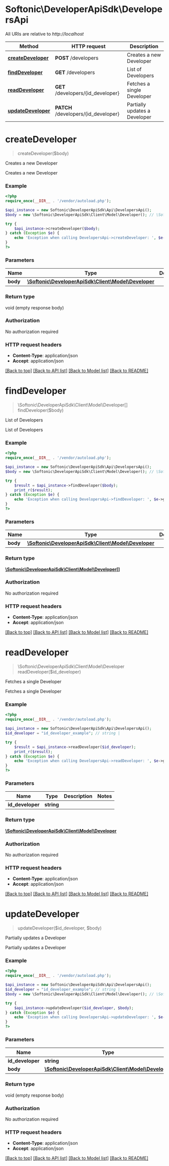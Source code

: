 # Softonic\DeveloperApiSdk\DevelopersApi

All URIs are relative to *http://localhost*

Method | HTTP request | Description
------------- | ------------- | -------------
[**createDeveloper**](DevelopersApi.md#createDeveloper) | **POST** /developers | Creates a new Developer
[**findDeveloper**](DevelopersApi.md#findDeveloper) | **GET** /developers | List of Developers
[**readDeveloper**](DevelopersApi.md#readDeveloper) | **GET** /developers/{id_developer} | Fetches a single Developer
[**updateDeveloper**](DevelopersApi.md#updateDeveloper) | **PATCH** /developers/{id_developer} | Partially updates a Developer


# **createDeveloper**
> createDeveloper($body)

Creates a new Developer

Creates a new Developer

### Example
```php
<?php
require_once(__DIR__ . '/vendor/autoload.php');

$api_instance = new Softonic\DeveloperApiSdk\Api\DevelopersApi();
$body = new \Softonic\DeveloperApiSdk\Client\Model\Developer(); // \Softonic\DeveloperApiSdk\Client\Model\Developer | 

try {
    $api_instance->createDeveloper($body);
} catch (Exception $e) {
    echo 'Exception when calling DevelopersApi->createDeveloper: ', $e->getMessage(), PHP_EOL;
}
?>
```

### Parameters

Name | Type | Description  | Notes
------------- | ------------- | ------------- | -------------
 **body** | [**\Softonic\DeveloperApiSdk\Client\Model\Developer**](../Model/\Softonic\DeveloperApiSdk\Client\Model\Developer.md)|  | [optional]

### Return type

void (empty response body)

### Authorization

No authorization required

### HTTP request headers

 - **Content-Type**: application/json
 - **Accept**: application/json

[[Back to top]](#) [[Back to API list]](../../README.md#documentation-for-api-endpoints) [[Back to Model list]](../../README.md#documentation-for-models) [[Back to README]](../../README.md)

# **findDeveloper**
> \Softonic\DeveloperApiSdk\Client\Model\Developer[] findDeveloper($body)

List of Developers

List of Developers

### Example
```php
<?php
require_once(__DIR__ . '/vendor/autoload.php');

$api_instance = new Softonic\DeveloperApiSdk\Api\DevelopersApi();
$body = new \Softonic\DeveloperApiSdk\Client\Model\Developer(); // \Softonic\DeveloperApiSdk\Client\Model\Developer | 

try {
    $result = $api_instance->findDeveloper($body);
    print_r($result);
} catch (Exception $e) {
    echo 'Exception when calling DevelopersApi->findDeveloper: ', $e->getMessage(), PHP_EOL;
}
?>
```

### Parameters

Name | Type | Description  | Notes
------------- | ------------- | ------------- | -------------
 **body** | [**\Softonic\DeveloperApiSdk\Client\Model\Developer**](../Model/\Softonic\DeveloperApiSdk\Client\Model\Developer.md)|  | [optional]

### Return type

[**\Softonic\DeveloperApiSdk\Client\Model\Developer[]**](../Model/Developer.md)

### Authorization

No authorization required

### HTTP request headers

 - **Content-Type**: application/json
 - **Accept**: application/json

[[Back to top]](#) [[Back to API list]](../../README.md#documentation-for-api-endpoints) [[Back to Model list]](../../README.md#documentation-for-models) [[Back to README]](../../README.md)

# **readDeveloper**
> \Softonic\DeveloperApiSdk\Client\Model\Developer readDeveloper($id_developer)

Fetches a single Developer

Fetches a single Developer

### Example
```php
<?php
require_once(__DIR__ . '/vendor/autoload.php');

$api_instance = new Softonic\DeveloperApiSdk\Api\DevelopersApi();
$id_developer = "id_developer_example"; // string | 

try {
    $result = $api_instance->readDeveloper($id_developer);
    print_r($result);
} catch (Exception $e) {
    echo 'Exception when calling DevelopersApi->readDeveloper: ', $e->getMessage(), PHP_EOL;
}
?>
```

### Parameters

Name | Type | Description  | Notes
------------- | ------------- | ------------- | -------------
 **id_developer** | **string**|  |

### Return type

[**\Softonic\DeveloperApiSdk\Client\Model\Developer**](../Model/Developer.md)

### Authorization

No authorization required

### HTTP request headers

 - **Content-Type**: application/json
 - **Accept**: application/json

[[Back to top]](#) [[Back to API list]](../../README.md#documentation-for-api-endpoints) [[Back to Model list]](../../README.md#documentation-for-models) [[Back to README]](../../README.md)

# **updateDeveloper**
> updateDeveloper($id_developer, $body)

Partially updates a Developer

Partially updates a Developer

### Example
```php
<?php
require_once(__DIR__ . '/vendor/autoload.php');

$api_instance = new Softonic\DeveloperApiSdk\Api\DevelopersApi();
$id_developer = "id_developer_example"; // string | 
$body = new \Softonic\DeveloperApiSdk\Client\Model\Developer(); // \Softonic\DeveloperApiSdk\Client\Model\Developer | 

try {
    $api_instance->updateDeveloper($id_developer, $body);
} catch (Exception $e) {
    echo 'Exception when calling DevelopersApi->updateDeveloper: ', $e->getMessage(), PHP_EOL;
}
?>
```

### Parameters

Name | Type | Description  | Notes
------------- | ------------- | ------------- | -------------
 **id_developer** | **string**|  |
 **body** | [**\Softonic\DeveloperApiSdk\Client\Model\Developer**](../Model/\Softonic\DeveloperApiSdk\Client\Model\Developer.md)|  | [optional]

### Return type

void (empty response body)

### Authorization

No authorization required

### HTTP request headers

 - **Content-Type**: application/json
 - **Accept**: application/json

[[Back to top]](#) [[Back to API list]](../../README.md#documentation-for-api-endpoints) [[Back to Model list]](../../README.md#documentation-for-models) [[Back to README]](../../README.md)

